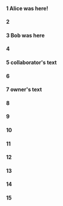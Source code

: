 #### 1 Alice was here!
#### 2
#### 3 Bob was here
#### 4
#### 5 collaborator's text
#### 6
#### 7 owner's text
#### 8
#### 9 
#### 10
#### 11
#### 12
#### 13
#### 14
#### 15